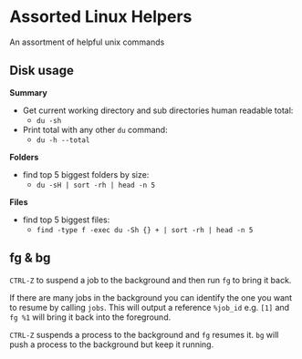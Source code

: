 # Assorted Linux Helpers

An assortment of helpful unix commands

## Disk usage

__Summary__

- Get current working directory and sub directories human readable total:
  - `du -sh`
- Print total with any other `du` command:
  - `du -h --total`

__Folders__

- find top 5 biggest folders by size:
  - `du -sH | sort -rh | head -n 5` 

__Files__

- find top 5 biggest files:
  - `find -type f -exec du -Sh {} + | sort -rh | head -n 5`

## fg & bg

`CTRL-Z` to suspend a job to the background and then run `fg` to bring it back. 

If there are many jobs in the background you can identify the one you want to resume by calling `jobs`. This will output a reference `%job_id` e.g. `[1]` and `fg %1` will bring it back into the foreground.

`CTRL-Z` suspends a process to the background and `fg` resumes it. `bg` will push a process to the background but keep it running.
